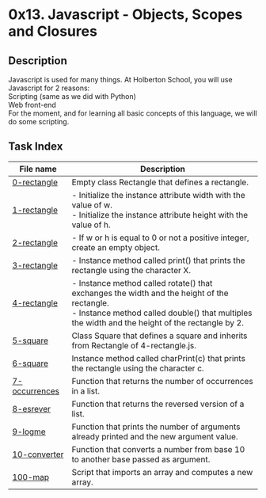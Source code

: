 # 0x13. Javascript - Objects, Scopes and Closures

## Description

Javascript is used for many things. At Holberton School, you will use Javascript for 2 reasons:<br>
    Scripting (same as we did with Python)<br>
    Web front-end<br>
For the moment, and for learning all basic concepts of this language, we will do some scripting.

## Task Index
|File name              |Description                         |
|-----------------------|------------------------------------|
|[0-rectangle](0-rectangle.js)|Empty class Rectangle that defines a rectangle.|
|[1-rectangle](1-rectangle.js)|- Initialize the instance attribute width with the value of w.<br>- Initialize the instance attribute height with the value of h.|
|[2-rectangle](2-rectangle.js)|- If w or h is equal to 0 or not a positive integer, create an empty object.|
|[3-rectangle](3-rectangle.js)|- Instance method called print() that prints the rectangle using the character X.|
|[4-rectangle](4-rectangle.js)|- Instance method called rotate() that exchanges the width and the height of the rectangle.<br>- Instance method called double() that multiples the width and the height of the rectangle by 2.|
|[5-square](5-square.js)|Class Square that defines a square and inherits from Rectangle of 4-rectangle.js.|
|[6-square](6-square.js)|Instance method called charPrint(c) that prints the rectangle using the character c.|
|[7-occurrences](7-occurrences.js)|Function that returns the number of occurrences in a list.|
|[8-esrever](8-esrever.js)|Function that returns the reversed version of a list.|
|[9-logme](9-logme.js)|Function that prints the number of arguments already printed and the new argument value.|
|[10-converter](10-converter.js)|Function that converts a number from base 10 to another base passed as argument.|
|[100-map](100-map.js)|Script that imports an array and computes a new array.|
